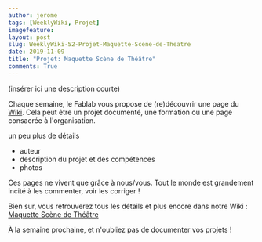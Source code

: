 ```yaml
---
author: jerome
tags: [WeeklyWiki, Projet]
imagefeature:
layout: post
slug: WeeklyWiki-52-Projet-Maquette-Scene-de-Theatre
date: 2019-11-09
title: "Projet: Maquette Scène de Théâtre"
comments: True
---
```


(insérer ici une description courte)

Chaque semaine, le Fablab vous propose de (re)découvrir une page du [Wiki](https://wiki.fablab-lannion.org). Cela peut être un projet documenté, une formation ou une page consacrée à l'organisation.

un peu plus de détails
* auteur
* description du projet et des compétences
* photos

Ces pages ne vivent que grâce à nous/vous. Tout le monde est grandement incité à les commenter, voir les corriger !

Bien sur, vous retrouverez tous les détails et plus encore dans notre Wiki : [Maquette Scène de Théâtre](https://wiki.fablab-lannion.org/index.php?title=Maquette_Sc%C3%A8ne_de_Th%C3%A9%C3%A2tre)

À la semaine prochaine, et n'oubliez pas de documenter vos projets !

